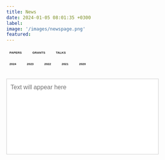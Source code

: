 ```yaml
---
title: News
date: 2024-01-05 08:01:35 +0300
label:
image: '/images/newspage.png'
featured:
---
```

<style>
  /* Styling for the text box */
  #output {
    width: 400px;
    height: 200px;
    border: 1px solid #ccc;
    padding: 10px;
    margin-bottom: 20px;
    font-size: 16px;
    font-family: Arial, sans-serif;
    line-height: 1.5;
    resize: none;
    outline: none;
  }

  /* Styling for the buttons */
  .button-container {
    margin-bottom: 20px;
  }

  button {
    padding: 6px 8px;
    margin-right: 8px;
    margin-bottom: 8px;
    font-size: 8px;
    font-weight: 800;
    text-transform: uppercase;
    border: 1px solid var(--primary-color);
    border-radius: 20px;
    color: var(--primary-color);
    background-color: transparent;
    transition: all 0.3s ease;
  }

  button:hover {
    background-color: #0056b3;
    display: inline-flex;
    align-items: center;
    flex-wrap: wrap;
  }
</style>

<body>

<!-- Button container -->
<div class="button-container">
  <!-- Button for Papers -->
  <button onclick="showPapers()">Papers</button>
  <!-- Button for Grants -->
  <button onclick="showGrants()">Grants</button>
  <!-- Button for Talks -->
  <button onclick="showTalks()">Talks</button><br>
    <!-- Button for 2024 -->
  <button onclick="show2024()">2024</button>
  <!-- Button for 2023 -->
  <button onclick="show2023()">2023</button>
  <!-- Button for 2022 -->
  <button onclick="show2022()">2022</button>
  <!-- Button for 2021 -->
  <button onclick="show2021()">2021</button>
  <!-- Button for 2020 -->
  <button onclick="show2020()">2020</button>
</div>

<!-- JavaScript functions to display category information -->
<script>
// Function to show Papers information
function showPapers() {
    var textBox = document.getElementById("output");
    var papersData = `December 2023-We published “From bench to bedside via bytes: multi-omic immunoprofiling and integration using machine learning and network approaches” in Human Vaccines and Immunotherapeutics.
December 2023-We contributed to “PRMT blockade induces defective DNA replication stress response and synergizes with PARP inhibition”, which was published in Cell Reports Medicine.
November 2023-We contributed to “SARS-CoV2 mRNA vaccines induce greater complement activation and decreased viremia and Nef antibodies in men with HIV-1”,which was published in The Journal of Infectious Diseases.
October 2023-We published “Cell Type-Specific Biomarkers of Systemic Sclerosis Disease Severity Capture Cell-Intrinsic and Cell-Extrinsic Circuits” in Arthritis & Rheumatology.
October 2023-We contributed to “Stability and heterogeneity in the antimicrobiota reactivity of human milk-derived immunoglobulin A”, which got published in the Journal of Experimental Medicine.
July 2023-We contributed to “The gut protist Tritrichomonas arnold restrains virus-mediated loss of oral tolerance by modulating dietary antigen-presenting dendritic cells”, which got published in Immunity.
June 2023-We published“Antibodies targeting conserved non-canonical antigens and endemic coronaviruses associate with favorable outcomes in severe COVID-19" in Cell Reports.
February 2023-We contributed to “High-dimensional proteomics identifies organ injury patterns associated with outcomes in human trauma”, which got published in the The Journal of Trauma and Acute Care Surgery.
April 2023-We contributed to “Antibodies against the Ebola virus soluble glycoprotein are associated with long-term vaccine-mediated protection of non-human primates”, which got published in the Cell Reports.
April 2023-We published a manuscript in Cell Reports Medicine demonstrating how integrating bulk RNA-seq data with protein networks can uncover signatures underlying rejection in pediatric liver transplantation.
May 2022-We found out that our NIAID Flu Systems Vaccinology R01 (Role: MPI, other PIs: Alcorn, Singh, Zimmerman) will be funded.
May 2022-We participated in a Pitt-Case Western CFAR application that was funded by NIAID Rustbelt (Role: c-I).
May 2022-We contributed to Autoreactive CD8+ T cells are restrained by an exhaustion-like program that is maintained by LAG3  which got published in the Nature Immunology.
April 2022-Our CIHR grant (Role: co-I, PI: Konvalinka) was funded).
April 2022-We published a manuscript in Cell Reports Medicine demonstrating how integrating bulk RNA-seq data with protein networks can uncover signatures underlying rejection in pediatric liver transplantation.
March 2022-Our DoD grant (Role: co-I, PIs: Lafyatis and Singh) looking at multi-omic signatures of scleroderma disease severity was funded.
March 2022- Our Essential Regression manuscript was published in Patterns.
October 2020-We published Mining for humoral correlates of HIV control and latent reservoir size in PLoS pathogens.
September 2020-We contributed to Extracellular Matrix Injury of Kidney Allografts in Antibody-Mediated Rejection: A Proteomics Study, which was published in the Journal of the American Society of Nephrology.
July 2020-We contributed to Glucosylation by the Legionella effector SetA promotes the nuclear localization of the transcription factor TFEB, which was published in Science.
July 2020-We published Mapping functional humoral correlates of protection against malaria challenge following RTS, S/AS01 vaccination in Science Translational Medicine.
May 2020-We contributed to Co-immunization of DNA and Protein in the Same Anatomical Sites Induces Superior Protective Immune Responses against SHIV Challenge, which was published in Cell Reports.
March 2020-We contributed to Latency reversal agents modulate HIV antigen processing and presentation to CD8 T cells, which was published in PLoS pathogens.
March 2020-We contributed to Epigenetic basis for monocyte dysfunction in patients with severe alcoholic hepatitis, which was published in the Journal of Hepatology.
February 2020-We published Antibody Fc Glycosylation Discriminates Between Latent and Active Tuberculosis in The Journal of Infectious Diseases.`;
    textBox.value = papersData;
}

// Function to show Grants information
function showGrants() {
    var textBox = document.getElementById("output");
    var grantsData = `October 2022-Jishnu is a Co-I at Systemic Sclerosis Center for Research and Translation which provides machine learning and network systems expertise to investigators working on SSc, SSc-ILD and SSc-PAH.
October 2022-Jishnu is a Co-I on the U01 Grant funded to characterize cell-intrinsic and cell-extrinsic signaling circuits in ocular disorders.
September 2022-Jishnu gave an invited talk at the Banff-CST Joint Transplant and Pathology Summit titled “Machine learning in clinical decision making in transplant biology”.
August 2022-Jishnu gave a talk at International Workshop on Scleroderma 2022 in Boston.
July 2022-Jishnu was invited to give a talk at ISMB 2022 on the topic “A network-based approach to identify expression modules underlying rejection in pediatric liver transplantation”.
July 2022-Scleroderma CDMRO Award was given to Jishnu (role: Co-I).
July 2022-The Philadelphia Enquirer covered our very recent publication on COVID-19.
July 2022-Our work got covered in Pittsburgh's Action 4 News "4 Your Health: Studying COVID-19 antibody patterns".
July 2022-Jishnu becomes a co-Director for the Systems Immunology Core (funded by NIAMS P50) which will perform machine learning and network systems analyses on multi-modal datasets in the context of SSc.
June 2022-Our paper Multi-Omic Admission-Based Prognostic Biomarkers Identified by Machine Learning Algorithms Predict Patient Recovery and 30>Day Survival in Trauma Patients got accepted in Metabolites
June 2022-Our paper High Dimensional Multi-omics Reveals Unique Characteristics of Early Plasma Administration in Polytrauma Patients with TBI got accepted in Annals of Surgery
June 2022-We published Antibodies targeting conserved non-canonical antigens and endemic coronaviruses associated with favorable outcomes in severe COVID-19 in Cell Press.
May 2022-We found out that our NIAID Flu Systems Vaccinology R01 (Role: MPI, other PIs: Alcorn, Singh, Zimmerman) will be funded.
May 2022-We participated in a Pitt-Case Western CFAR application that was funded by NIAID Rustbelt (Role: c-I).
May 2022-We contributed to Autoreactive CD8+ T cells are restrained by an exhaustion-like program that is maintained by LAG3  which got published in the Nature Immunology.
April 2022-Our CIHR grant (Role: co-I, PI: Konvalinka) was funded).
April 2022-We published a manuscript in Cell Reports Medicine demonstrating how integrating bulk RNA-seq data with protein networks can uncover signatures underlying rejection in pediatric liver transplantation.
March 2022-Our DoD grant (Role: co-I, PIs: Lafyatis and Singh) looking at multi-omic signatures of scleroderma disease severity was funded.
March 2022- Our Essential Regression manuscript was published in Patterns.`;
    textBox.value = grantsData;
}

// Function to show Talks information
function showTalks() {
    var textBox = document.getElementById("output");
    var talksData = `October 2023-Jishnu gave an invited talk at BMES 2023 on, "Elucidating humoral profiles associated with Schistosomiasis pathogenesis using interpretable machine learning".
October 2023-Jishnu gave an invited talk at BMES 2023 on, "Significant latent factor interaction discovery and exploration across biological domains".
August 2022-Jishnu gave a talk at International Workshop on Scleroderma 2022 in Boston.
July 2022-Jishnu was invited to give a talk at ISMB 2022 on the topic “A network-based approach to identify expression modules underlying rejection in pediatric liver transplantation”.
June 2021-An NIDDK dkNET New Investigator Pilot Program in Bioinformatics grant that we participated in has been funded (Role: co-I, PI: Joglekar).
June 2021-We contributed to Mechanisms of impaired lung development and ciliation in Mannosidase-1-alpha-2 (Man1a2) mutants in Frontiers in Physiology.
April 2021-Jishnu gave a talk at the 2021 Cold Spring Harbor Systems Immunology Meeting.
April 2021-A Department of Defense Idea Development Award grant that we participated in has been funded (Role: co-I, PI: Lafyatis).
March 2021-Jishnu gave a talk at the 2021 Cold Spring Harbor Networks Meeting.
January 2020-The Das Systems Immunology Lab is now supported by Center for Systems Immunology Startup Funds!
January 2020-The lab is now open! We look forward to exciting science in the future!`;
    textBox.value = talksData;
}

// Function to show 2024 information
function show2024() {
    var textBox = document.getElementById("output");
    var data2024 = `February 2024-We published “SLIDE: Significant Latent factor Interaction Discovery and Exploration across biological domains” in Nature Methods.`;
    textBox.value = data2024;
}

// Function to show 2023 information
function show2023() {
    var textBox = document.getElementById("output");
    var data2023 = `December 2023-We published “From bench to bedside via bytes: multi-omic immunoprofiling and integration using machine learning and network approaches” in Human Vaccines and Immunotherapeutics.
December 2023-We contributed to “PRMT blockade induces defective DNA replication stress response and synergizes with PARP inhibition”, which was published in Cell Reports Medicine.
November 2023-We contributed to “SARS-CoV2 mRNA vaccines induce greater complement activation and decreased viremia and Nef antibodies in men with HIV-1”,which was published in The Journal of Infectious Diseases.
October 2023-Jishnu gave an invited talk at BMES 2023 on, "Elucidating humoral profiles associated with Schistosomiasis pathogenesis using interpretable machine learning".
October 2023-Jishnu gave an invited talk at BMES 2023 on, "Significant latent factor interaction discovery and exploration across biological domains".
August 2023-We published “Cell Type-Specific Biomarkers of Systemic Sclerosis Disease Severity Capture Cell-Intrinsic and Cell-Extrinsic Circuits” in Arthritis & Rheumatology.
August 2023-We contributed to “Stability and heterogeneity in the antimicrobiota reactivity of human milk-derived immunoglobulin A”, which got published in the Journal of Experimental Medicine.
July 2023-We contributed to “The gut protist Tritrichomonas arnold restrains virus-mediated loss of oral tolerance by modulating dietary antigen-presenting dendritic cells”, which got published in Immunity.
June 2023-We published“Antibodies targeting conserved non-canonical antigens and endemic coronaviruses associate with favorable outcomes in severe COVID-19" in Cell Reports.
May 2023-Jishnu gave an invited talk at FASEB Autoimmunity 2023 on , "Multi-dimensional integration of protein interactomes with genomic and molecular data discover distinct RA endotypes".
March 2023-Jishnu gave an invited talk at Cold Spring Harbor Laboratory Network Biology Meeting 2023 on "Uncovering immunomodulatory molecular phenotypes in infectious disease using networks".
April 2023-Jishnu gave an invited talk at Cold Spring Harbor Laboratory Systems Immunology Meeting 2023 on "Multi-dimensional integration of protein interactomes with genomic and molecular data discovers distinct RA endotypes".
April 2023-We contributed to “Antibodies against the Ebola virus soluble glycoprotein are associated with long-term vaccine-mediated protection of non-human primates”, which got published in the Cell Reports.
February 2023-We contributed to “High-dimensional proteomics identifies organ injury patterns associated with outcomes in human trauma”, which got published in the The Journal of Trauma and Acute Care Surgery.`;
    textBox.value = data2023;
}

// Function to show 2022 information
function show2022() {
    var textBox = document.getElementById("output");
    var data2022 = `October 2022-Jishnu is a Co-I at Systemic Sclerosis Center for Research and Translation which provides machine learning and network systems expertise to investigators working on SSc, SSc-ILD and SSc-PAH.
October 2022-Jishnu is a Co-I on the U01 Grant funded to characterize cell-intrinsic and cell-extrinsic signaling circuits in ocular disorders.
September 2022-Jishnu gave an invited talk at the Banff-CST Joint Transplant and Pathology Summit titled “Machine learning in clinical decision making in transplant biology”.
August 2022-We published A supervised take on dimensionality reduction via hybrid subset selection in Patterns.
August 2022-Jishnu gave a talk at International Workshop on Scleroderma 2022 in Boston.
July 2022-Jishnu was invited to give a talk at ISMB 2022 on the topic “A network-based approach to identify expression modules underlying rejection in pediatric liver transplantation”.
July 2022-Scleroderma CDMRO Award was given to Jishnu (role: Co-I).
July 2022-The Philadelphia Enquirer covered our very recent publication on COVID-19.
July 2022-Our work got covered in Pittsburgh's Action 4 News "4 Your Health: Studying COVID-19 antibody patterns".
July 2022-Jishnu becomes a co-Director for the Systems Immunology Core (funded by NIAMS P50) which will perform machine learning and network systems analyses on multi-modal datasets in the context of SSc.
June 2022-Our paper Multi-Omic Admission-Based Prognostic Biomarkers Identified by Machine Learning Algorithms Predict Patient Recovery and 30>Day Survival in Trauma Patients got accepted in Metabolites
June 2022-Our paper High Dimensional Multi-omics Reveals Unique Characteristics of Early Plasma Administration in Polytrauma Patients with TBI got accepted in Annals of Surgery
June 2022-We published Antibodies targeting conserved non-canonical antigens and endemic coronaviruses associated with favorable outcomes in severe COVID-19 in Cell Press.
May 2022-We found out that our NIAID Flu Systems Vaccinology R01 (Role: MPI, other PIs: Alcorn, Singh, Zimmerman) will be funded.
May 2022-We participated in a Pitt-Case Western CFAR application that was funded by NIAID Rustbelt (Role: c-I).
May 2022-We contributed to Autoreactive CD8+ T cells are restrained by an exhaustion-like program that is maintained by LAG3  which got published in the Nature Immunology.
April 2022-Our CIHR grant (Role: co-I, PI: Konvalinka) was funded).
April 2022-We published a manuscript in Cell Reports Medicine demonstrating how integrating bulk RNA-seq data with protein networks can uncover signatures underlying rejection in pediatric liver transplantation.
March 2022-Our DoD grant (Role: co-I, PIs: Lafyatis and Singh) looking at multi-omic signatures of scleroderma disease severity was funded.
March 2022- Our Essential Regression manuscript was published in Patterns.`;
    textBox.value = data2022;
}

// Function to show 2021 information
function show2021() {
    var textBox = document.getElementById("output");
    var data2021 = `September 2021-A NIAID R01 we participated in (Role: co-I, PIs: Rinaldo and Mailliard) looking at COVID-19 vaccine responses in HIV individuals was funded.
September 2021-We received a 5-year NHGRI U01 1U01HG012041-01 (Role: MPI, Other PIs: Singh, Sahni)- Link on NIH Reporter.
August 2021-We received a 5-year NIAID New Innovator DP2 Award 1DP2AI164325-01 (Role: PI)- Link on NIH Reporter.
June 2021-An NIDDK dkNET New Investigator Pilot Program in Bioinformatics grant that we participated in has been funded (Role: co-I, PI: Joglekar).
June 2021-We contributed to Mechanisms of impaired lung development and ciliation in Mannosidase-1-alpha-2 (Man1a2) mutants in Frontiers in Physiology.
April 2021-Jishnu gave a talk at the 2021 Cold Spring Harbor Systems Immunology Meeting.
April 2021-A Department of Defense Idea Development Award grant that we participated in has been funded (Role: co-I, PI: Lafyatis).
March 2021-Jishnu gave a talk at the 2021 Cold Spring Harbor Networks Meeting.`;
    textBox.value = data2021;
}

// Function to show 2020 information
function show2020() {
    var textBox = document.getElementById("output");
    var data2020 = `October 2020-We published Mining for humoral correlates of HIV control and latent reservoir size in PLoS pathogens.
September 2020-We contributed to Extracellular Matrix Injury of Kidney Allografts in Antibody-Mediated Rejection: A Proteomics Study, which was published in the Journal of the American Society of Nephrology.
August 2020-We are now supported by a Collaborative Research Agreement with the University of Brussels Center for Research In Immunology (Role: PI)!
July 2020-We contributed to Glucosylation by the Legionella effector SetA promotes the nuclear localization of the transcription factor TFEB, which was published in Science.
July 2020-We published Mapping functional humoral correlates of protection against malaria challenge following RTS, S/AS01 vaccination in Science Translational Medicine.
June 2020-We received a pilot Covid-19 grant from the UPMC-ITTC (Role: PI)!
May 2020-We contributed to Co-immunization of DNA and Protein in the Same Anatomical Sites Induces Superior Protective Immune Responses against SHIV Challenge, which was published in Cell Reports.
March 2020-We contributed to Latency reversal agents modulate HIV antigen processing and presentation to CD8 T cells, which was published in PLoS pathogens.
March 2020-We contributed to Epigenetic basis for monocyte dysfunction in patients with severe alcoholic hepatitis, which was published in the Journal of Hepatology.
February 2020-We published Antibody Fc Glycosylation Discriminates Between Latent and Active Tuberculosis in The Journal of Infectious Diseases.
January 2020-The Das Systems Immunology Lab is now supported by Center for Systems Immunology Startup Funds!
January 2020-The lab is now open! We look forward to exciting science in the future!`;
    textBox.value = data2020;
}


</script>

<!-- Text box -->
<textarea id="output" placeholder="Text will appear here"></textarea>

</body>
